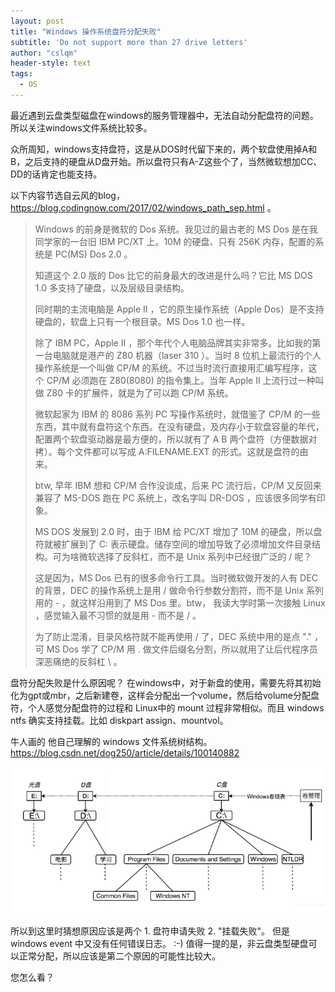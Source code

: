 ```yaml
---
layout: post
title: "Windows 操作系统盘符分配失败"
subtitle: 'Do not support more than 27 drive letters'
author: "cslqm"
header-style: text
tags:
  - OS
---
```



最近遇到云盘类型磁盘在windows的服务管理器中，无法自动分配盘符的问题。所以关注windows文件系统比较多。


众所周知，windows支持盘符，这是从DOS时代留下来的，两个软盘使用掉A和B，之后支持的硬盘从D盘开始。所以盘符只有A-Z这些个了，当然微软想加CC、DD的话肯定也能支持。

以下内容节选自云风的blog，https://blog.codingnow.com/2017/02/windows_path_sep.html 。

> Windows 的前身是微软的 Dos 系统。我见过的最古老的 MS Dos 是在我同学家的一台旧 IBM PC/XT 上。10M 的硬盘、只有 256K 内存，配置的系统是 PC(MS) Dos 2.0 。
> 
> 知道这个 2.0 版的 Dos 比它的前身最大的改进是什么吗？它比 MS DOS 1.0 多支持了硬盘，以及层级目录结构。
> 
> 同时期的主流电脑是 Apple II ，它的原生操作系统（Apple Dos）是不支持硬盘的，软盘上只有一个根目录。MS Dos 1.0 也一样。
> 
> 除了 IBM PC，Apple II ，那个年代个人电脑品牌其实非常多。比如我的第一台电脑就是港产的 Z80 机器（laser 310 ）。当时 8 位机上最流行的个人操作系统是一个叫做 CP/M 的系统。不过当时流行直接用汇编写程序，这个 CP/M 必须跑在 Z80(8080) 的指令集上。当年 Apple II 上流行过一种叫做 Z80 卡的扩展件，就是为了可以跑 CP/M 系统。
> 
> 微软起家为 IBM 的 8086 系列 PC 写操作系统时，就借鉴了 CP/M 的一些东西，其中就有盘符这个东西。在没有硬盘，及内存小于软盘容量的年代，配置两个软盘驱动器是最方便的，所以就有了 A B 两个盘符（方便数据对拷）。每个文件都可以写成 A:FILENAME.EXT 的形式。这就是盘符的由来。
> 
> btw, 早年 IBM 想和 CP/M 合作没谈成，后来 PC 流行后，CP/M 又反回来兼容了 MS-DOS 跑在 PC 系统上，改名字叫 DR-DOS ，应该很多同学有印象。
> 
> MS DOS 发展到 2.0 时，由于 IBM 给 PC/XT 增加了 10M 的硬盘，所以盘符就被扩展到了 C: 表示硬盘。储存空间的增加导致了必须增加文件目录结构。可为啥微软选择了反斜杠，而不是 Unix 系列中已经很广泛的 / 呢？
> 
> 这是因为，MS Dos 已有的很多命令行工具。当时微软做开发的人有 DEC 的背景，DEC 的操作系统上是用 / 做命令行参数分割符，而不是 Unix 系列用的 - ，就这样沿用到了 MS Dos 里。btw， 我读大学时第一次接触 Linux ，感觉输入最不习惯的就是用 - 而不是 / 。
> 
> 为了防止混淆，目录风格符就不能再使用 / 了，DEC 系统中用的是点 "." ，可 MS Dos 学了 CP/M 用 . 做文件后缀名分割，所以就用了让后代程序员深恶痛绝的反斜杠 \ 。


盘符分配失败是什么原因呢？
在windows中，对于新盘的使用，需要先将其初始化为gpt或mbr，之后新建卷，这样会分配出一个volume，然后给volume分配盘符，个人感觉分配盘符的过程和 Linux中的 mount 过程非常相似。而且 windows ntfs 确实支持挂载。比如 diskpart assign、mountvol。

牛人画的 他自己理解的 windows 文件系统树结构。 https://blog.csdn.net/dog250/article/details/100140882

![windows tree filesystem](/img/in-post/my-windows-os-filesystem.png)

所以到这里时猜想原因应该是两个 1. 盘符申请失败 2. "挂载失败"。 但是 windows event 中又没有任何错误日志。 :-) 值得一提的是，非云盘类型硬盘可以正常分配，所以应该是第二个原因的可能性比较大。

您怎么看？
